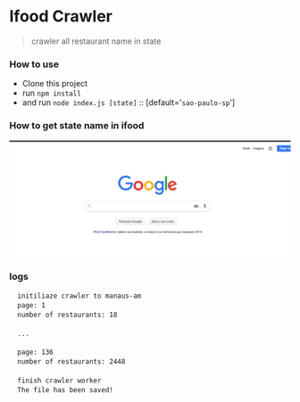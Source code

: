 # Ifood Crawler

> crawler all restaurant name in state


### How to use
  - Clone this project
  - run `npm install`
  - and run `node index.js [state]` :: [default='`sao-paulo-sp`']
  
### How to get state name in ifood
  ![GET state name in ifood](image/get-state.gif)
### logs
```sh
  initiliaze crawler to manaus-am
  page: 1
  number of restaurants: 18

  ...

  page: 136
  number of restaurants: 2448

  finish crawler worker
  The file has been saved!
```
